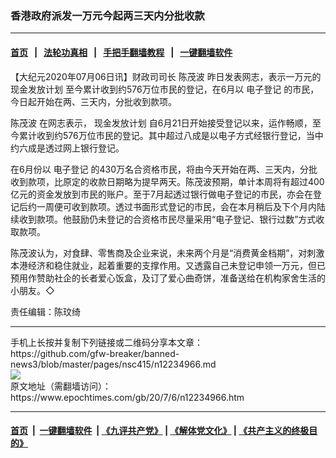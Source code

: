 ### 香港政府派发一万元今起两三天内分批收款
------------------------

#### [首页](https://github.com/gfw-breaker/banned-news3/blob/master/README.md) &nbsp;&nbsp;|&nbsp;&nbsp; [法轮功真相](https://github.com/begood0513/basic/blob/master/README.md)  &nbsp;&nbsp;|&nbsp;&nbsp; [手把手翻墙教程](https://github.com/gfw-breaker/guides/wiki)  &nbsp;&nbsp;|&nbsp;&nbsp; [一键翻墙软件](https://github.com/gfw-breaker/nogfw/blob/master/README.md)  



<div><p>
 【大纪元2020年07月06日讯】财政司司长
 <ok href="https://www.epochtimes.com/gb/tag/%E9%99%88%E8%8C%82%E6%B3%A2.html">
  陈茂波
 </ok>
 昨日发表网志，表示一万元的
 <ok href="https://www.epochtimes.com/gb/tag/%E7%8E%B0%E9%87%91%E5%8F%91%E6%94%BE%E8%AE%A1%E5%88%92.html">
  现金发放计划
 </ok>
 至今累计收到约576万位市民的登记，在6月以
 <ok href="https://www.epochtimes.com/gb/tag/%E7%94%B5%E5%AD%90%E7%99%BB%E8%AE%B0.html">
  电子登记
 </ok>
 的市民，今日起开始在两、三天内，分批收到款项。
</p>
<p>
 <ok href="https://www.epochtimes.com/gb/tag/%E9%99%88%E8%8C%82%E6%B3%A2.html">
  陈茂波
 </ok>
 在网志表示，
 <ok href="https://www.epochtimes.com/gb/tag/%E7%8E%B0%E9%87%91%E5%8F%91%E6%94%BE%E8%AE%A1%E5%88%92.html">
  现金发放计划
 </ok>
 自6月21日开始接受登记以来，运作畅顺，至今累计收到约576万位市民的登记。其中超过八成是以电子方式经银行登记，当中约六成是透过网上银行登记。
</p>
<p>
 在6月份以
 <ok href="https://www.epochtimes.com/gb/tag/%E7%94%B5%E5%AD%90%E7%99%BB%E8%AE%B0.html">
  电子登记
 </ok>
 的430万名合资格市民，将由今天开始在两、三天内，分批收到款项，比原定的收款日期略为提早两天。陈茂波预期，单计本周将有超过400亿元的资金发放到市民的账户。至于7月起透过银行做电子登记的市民，亦会在登记后约一周便可收到款项。透过书面形式登记的市民，会在本月稍后及下个月内陆续收到款项。他鼓励仍未登记的合资格巿民尽量采用“电子登记、银行过数”方式收取款项。
</p>
<p>
 陈茂波认为，对食肆、零售商及企业来说，未来两个月是“消费黄金档期”，对刺激本港经济和稳住就业，起着重要的支撑作用。又透露自己未登记申领一万元，但已预用作赞助社企的长者爱心饭盒，及订了爱心曲奇饼，准备送给在机构家舍生活的小朋友。◇
</p>
<p>
 责任编辑：陈玟绮
</p>
</div>
<hr/>
手机上长按并复制下列链接或二维码分享本文章：<br/>
https://github.com/gfw-breaker/banned-news3/blob/master/pages/nsc415/n12234966.md <br/>
<a href='https://github.com/gfw-breaker/banned-news3/blob/master/pages/nsc415/n12234966.md'><img src='https://github.com/gfw-breaker/banned-news3/blob/master/pages/nsc415/n12234966.md.png'/></a> <br/>
原文地址（需翻墙访问）：https://www.epochtimes.com/gb/20/7/6/n12234966.htm


------------------------
#### [首页](https://github.com/gfw-breaker/banned-news3/blob/master/README.md) &nbsp;|&nbsp; [一键翻墙软件](https://github.com/gfw-breaker/nogfw/blob/master/README.md) &nbsp;| [《九评共产党》](https://github.com/gfw-breaker/9ping.md/blob/master/README.md#九评之一评共产党是什么) | [《解体党文化》](https://github.com/gfw-breaker/jtdwh.md/blob/master/README.md) | [《共产主义的终极目的》](https://github.com/gfw-breaker/gczydzjmd.md/blob/master/README.md)


<img src='http://gfw-breaker.win/banned-news3/pages/nsc415/n12234966.md' width='0px' height='0px'/>
